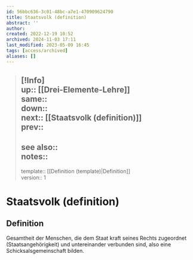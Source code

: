 ```yaml
---
id: 56bbc636-3c01-48bc-a7e1-470909624790
title: Staatsvolk (definition)
abstract: ''
author: 
created: 2022-12-19 10:52
archived: 2024-11-03 17:11
last_modified: 2023-05-09 16:45
tags: [access/archived]
aliases: []
---
```


> [!Info]  
> up:: [[Drei-Elemente-Lehre]]  
> same::  
> down::  
> next:: [[Staatsvolk (definition)]]  
> prev::
> ---  
> see also::  
> notes:: 
> ---
> template:: [[Definition (template)|Definition]]  
> version:: 1

# Staatsvolk (definition)

## Definition

Gesamtheit der Menschen, die dem Staat kraft seines Rechts zugeordnet (Staatsangehörigkeit) und untereinander verbunden sind, also eine Schicksalsgemeinschaft bilden.
